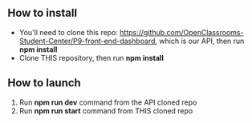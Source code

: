 ## How to install

-   You'll need to clone this repo: https://github.com/OpenClassrooms-Student-Center/P9-front-end-dashboard, which is our API, then run **npm install**
-   Clone THIS repository, then run **npm install**

## How to launch

1. Run **npm run dev** command from the API cloned repo
2. Run **npm run start** command from THIS cloned repo

